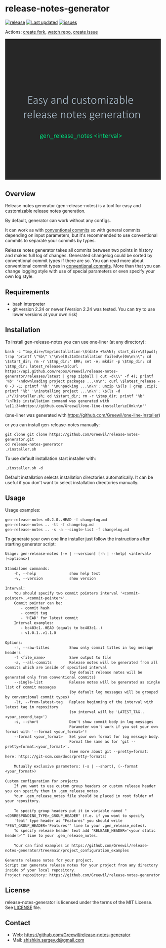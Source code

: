 # release-notes-generator
[![release](https://badgen.net/github/release/Greewil/release-notes-generator/stable)](https://github.com/Greewil/release-notes-generator/releases)
[![Last updated](https://img.shields.io/github/release-date/Greewil/release-notes-generator?label=updated)](https://github.com/Greewil/release-notes-generator/releases)
[![issues](https://badgen.net/github/issues/Greewil/release-notes-generator)](https://github.com/Greewil/release-notes-generator/issues)

Actions: [create fork](https://github.com/Greewil/release-notes-generator/fork), [watch repo](https://github.com/Greewil/release-notes-generator/subscription), [create issue](https://github.com/Greewil/release-notes-generator/issues/new)

![release notes examples](images/preview.gif)

## Overview

Release notes generator (gen-release-notes) is a tool for easy and customizable release notes generation.

By default, generator can work without any configs.

It can work as with [conventional commits][conventional_commits] so with general commits depending on input parameters, 
but it's recommended to use conventional commits to separate your commits by types.

Release notes generator takes all commits between two points in history and makes full log of changes. 
Generated changelog could be sorted by conventional commit types if there are so.
You can read more about conventional commit types in [conventional commits][conventional_commits].
More than that you can change logging style with use of special parameters or even specify your own log style.

## Requirements

- bash interpreter
- git version 2.24 or newer 
  (Version 2.24 was tested. You can try to use lower versions at your own risk)

## Installation

To install gen-release-notes you can use one-liner (at any directory):

    bash -c "tmp_dir=/tmp/installation-\$(date +%s%N); start_dir=\$(pwd); trap 'printf \"%b\" \"\n\e[0;31mInstallation failed\e[0m\n\n\"; cd \$start_dir; rm -r \$tmp_dir;' ERR; set -e; mkdir -p \$tmp_dir; cd \$tmp_dir; latest_release=\$(curl https://api.github.com/repos/Greewil/release-notes-generator/releases/latest | grep zipball | cut -d\\\" -f 4); printf '%b' '\ndownloading project packages ...\n\n'; curl \$latest_release -O -J -L; printf '%b' '\nunpacking ...\n\n'; unzip \$(ls | grep .zip); printf '%b' '\ninstalling project ...\n\n'; \$(ls -d ./*/)installer.sh; cd \$start_dir; rm -r \$tmp_dir; printf '%b' '\nThis installation command was generated with \e[1;34mhttps://github.com/Greewil/one-line-installer\e[0m\n\n'"

(one-liner was generated with https://github.com/Greewil/one-line-installer)

or you can install gen-release-notes manually:

    git clone git clone https://github.com/Greewil/release-notes-generator.git
    cd release-notes-generator
    ./installer.sh

To use default installation start installer with:

    ./installer.sh -d

Default installation selects installation directories automatically. 
It can be useful if you don't want to select installation directories manually.

## Usage

Usage examples:

    gen-release-notes v0.2.0..HEAD -f changelog.md
    gen-release-notes .. -lt -f changelog.md
    gen-release-notes .. -s -a --single-list -f changelog.md

To generate your own one line installer just follow the instructions after starting generator script:

    Usage: gen-release-notes [-v | --version] [-h | --help] <interval> [<options>]
    
    Standalone commands:
        -h, --help               show help text
        -v, --version            show version
    
    Interval:
        You should specify two commit pointers interval '<commit-pointer>..<commit-pointer>'.
        Commit pointer can be:
           - commit hash
           - commit tag
           - 'HEAD' for latest commit
        Interval examples:
           - bc483c1..HEAD (equals to bc483c1..)
           - v1.0.1..v1.1.0
    
    Options:
        -r, --raw-titles         Show only commit titles in log message headers
        -f <file_name>           Save output to file
        -a, --all-commits        Release notes will be generated from all commits which are inside of specified interval
                                 (by default release notes will be generated only from conventional commits)
        --single-list            Release notes will be generated as single list of commit messages
                                 (by default log messages will be grouped by conventional commit types)
        -lt, --from-latest-tag   Replace beginning of the interval with latest tag in repository
                                 (so interval will be 'LATEST_TAG..<your_second_tag>')
        -s, --short              Don't show commit body in log messages
                                 Parameter won't work if you set your own format with '--format <your_format>'!
        --format <your_format>   Set your own format for log message body.
                                 Format the same as for 'git --pretty=format:<your_format>'.
                                 (see more about git --pretty=format: here: https://git-scm.com/docs/pretty-formats)
    
        Mutually exclusive parameters: (-s | --short), (--format <your_format>)
    
    Custom configuration for projects
        If you want to use custom group headers or custom release header you can specify them in .gen_release_notes.
        Your .gen_release_notes file should be placed in root folder of your repository.
    
        To specify group headers put it in variable named "<CORRESPONDING_TYPE>_GROUP_HEADER" (f.e. if you want to specify
        'feat' type header as "Features" you should write "FEAT_GROUP_HEADER='Features'" line to your .gen_release_notes).
        To specify release header text add "RELEASE_HEADER='<your static header>'" line to your .gen_release_notes.
    
        Your can find examples in https://github.com/Greewil/release-notes-generator/tree/main/project_configuration_examples
    
    Generate release notes for your project.
    Script can generate release notes for your project from any directory inside of your local repository.
    Project repository: https://github.com/Greewil/release-notes-generator

## License

release-notes-generator is licensed under the terms of the MIT License. See [LICENSE] file.

## Contact

* Web: <https://github.com/Greewil/release-notes-generator>
* Mail: <shishkin.sergey.d@gmail.com>

[LICENSE]: https://github.com/Greewil/release-notes-generator/blob/main/LICENSE
[config_examples]: https://github.com/Greewil/release-notes-generator/blob/main/config_examples
[conventional_commits]: https://www.conventionalcommits.org

